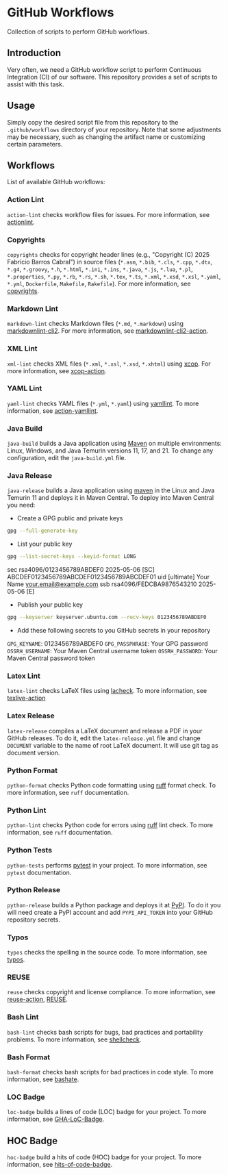 # GitHub Workflows

Collection of scripts to perform GitHub workflows.

## Introduction

Very often, we need a GitHub workflow script to perform Continuous Integration
(CI) of our software. This repository provides a set of scripts to assist with
this task.

## Usage

Simply copy the desired script file from this repository to the
`.github/workflows` directory of your repository. Note that some adjustments may
be necessary, such as changing the artifact name or customizing certain
parameters.

## Workflows

List of available GitHub workflows:

### Action Lint

`action-lint` checks workflow files for issues.
For more information, see [actionlint](https://github.com/rhysd/actionlint).

### Copyrights

`copyrights` checks for copyright header lines (e.g.,
"Copyright (C) 2025 Fabrício Barros Cabral") in source files (`*.asm`, `*.bib`,
`*.cls`, `*.cpp`, `*.dtx`, `*.g4`, `*.groovy`, `*.h`, `*.html`, `*.ini`,
`*.ins`, `*.java`, `*.js`, `*.lua`, `*.pl`, `*.properties`, `*.py`, `*.rb`,
`*.rs`, `*.sh`, `*.tex`, `*.ts`, `*.xml`, `*.xsd`, `*.xsl`, `*.yaml`, `*.yml`,
`Dockerfile`, `Makefile`, `Rakefile`).
For more information, see
[copyrights](https://github.com/yegor256/copyrights-action).

### Markdown Lint

`markdown-lint` checks Markdown files (`*.md`, `*.markdown`) using
[markdownlint-cli2](https://github.com/DavidAnson/markdownlint-cli2).
For more information, see
[markdownlint-cli2-action](https://github.com/DavidAnson/markdownlint-cli2-action).

### XML Lint

`xml-lint` checks XML files (`*.xml`, `*.xsl`, `*.xsd`, `*.xhtml`) using
[xcop](https://github.com/yegor256/xcop).
For more information, see [xcop-action](https://github.com/g4s8/xcop-action).

### YAML Lint

`yaml-lint` checks YAML files (`*.yml`, `*.yaml`) using
[yamllint](https://github.com/adrienverge/yamllint). To more information, see
[action-yamllint](https://github.com/ibiqlik/action-yamllint).

### Java Build

`java-build` builds a Java application using [Maven](https://maven.apache.org/)
on multiple environments: Linux, Windows, and Java Temurin versions 11, 17, and
21. To change any configuration, edit the `java-build.yml` file.

### Java Release

`java-release` builds a Java application using
[maven](https://maven.apache.org/) in the Linux and Java Temurin 11 and deploys
it in Maven Central. To deploy into Maven Central you need:

- Create a GPG public and private keys

```bash
gpg --full-generate-key
```

- List your public key

```bash
gpg --list-secret-keys --keyid-format LONG
```

sec   rsa4096/0123456789ABDEF0 2025-05-06 [SC]
      ABCDEF0123456789ABCDEF0123456789ABCDEF01
uid                 [ultimate] Your Name <your.email@example.com>
ssb   rsa4096/FEDCBA9876543210 2025-05-06 [E]

- Publish your public key

```bash
gpg --keyserver keyserver.ubuntu.com --recv-keys 0123456789ABDEF0
```

- Add these following secrets to you GitHub secrets in your repository

`GPG_KEYNAME`: 0123456789ABDEF0
`GPG_PASSPHRASE`: Your GPG password
`OSSRH_USERNAME`: Your Maven Central username token
`OSSRH_PASSWORD`: Your Maven Central password token

### Latex Lint

`latex-lint` checks LaTeX files using [lacheck](https://ctan.org/pkg/lacheck).
To more information, see
[texlive-action](https://github.com/xu-cheng/texlive-action)

### Latex Release

`latex-release` compiles a LaTeX document and release a PDF in your GitHub
releases. To do it, edit the `latex-release.yml` file and change `DOCUMENT`
variable to the name of root LaTeX document. It will use git tag as document
version.

### Python Format

`python-format` checks Python code formatting using
[ruff](https://docs.astral.sh/ruff/) format check. To more information, see
`ruff` documentation.

### Python Lint

`python-lint` checks Python code for errors using
[ruff](https://docs.astral.sh/ruff/) lint check. To more information, see `ruff`
documentation.

### Python Tests

`python-tests` performs [pytest](https://docs.pytest.org/en/stable/) in your
project. To more information, see `pytest` documentation.

### Python Release

`python-release` builds a Python package and deploys it at
[PyPI](https://pypi.org/). To do it you will need create a PyPI account and
add `PYPI_API_TOKEN` into your GitHub repository secrets.

### Typos

`typos` checks the spelling in the source code. To more information, see
[typos](https://github.com/crate-ci/typos).

### REUSE

`reuse` checks copyright and license compliance. To more information, see
[reuse-action](https://github.com/fsfe/reuse-action),
[REUSE](https://reuse.software).

### Bash Lint

`bash-lint` checks bash scripts for bugs, bad practices and portability
problems. To more information, see [shellcheck](https://www.shellcheck.net/).

### Bash Format

`bash-format` checks bash scripts for bad practices in code style. To more
information, see [bashate](https://github.com/openstack/bashate).

### LOC Badge

`loc-badge` builds a lines of code (LOC) badge for your project. To more
information, see [GHA-LoC-Badge](https://github.com/shadowmoose/GHA-LoC-Badge).

## HOC Badge

`hoc-badge` build a hits of code (HOC) badge for your project. To more
information, see
[hits-of-code-badge](https://github.com/MikhailEpatko/hoc-badge-action).
